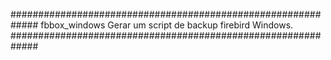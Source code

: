 #############################################################
fbbox_windows
Gerar um script de backup firebird Windows.
#############################################################

